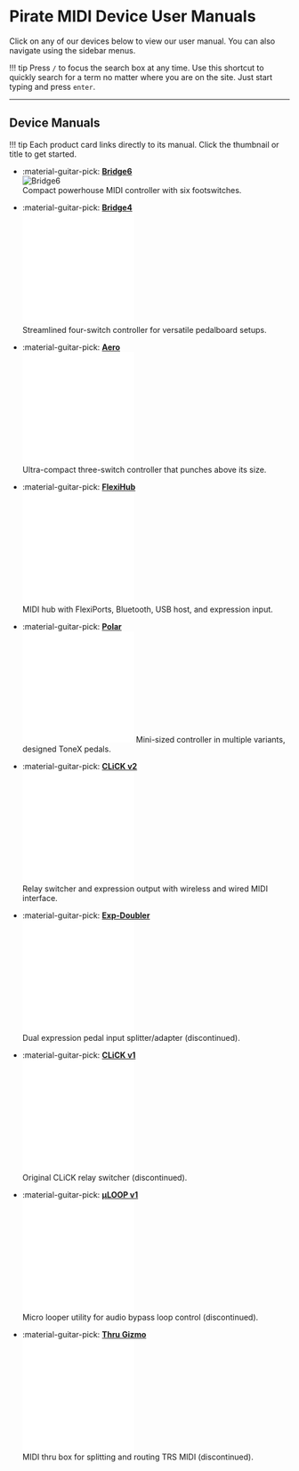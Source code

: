# Pirate MIDI Device User Manuals

Click on any of our devices below to view our user manual. You can also navigate using the sidebar menus.

!!! tip 
    Press `/` to focus the search box at any time. Use this shortcut to quickly search for a term no matter where you are on the site. Just start typing and press `enter`.

---

## Device Manuals


!!! tip
    Each product card links directly to its manual. Click the thumbnail or title to get started.

<div class="grid cards" markdown>

-   :material-guitar-pick: **[Bridge6](bridge6/index.md)**  
        ![Bridge6](https://dummyimage.com/200x120/cccccc/000000&text=Bridge6+Thumbnail)  
        Compact powerhouse MIDI controller with six footswitches.

-   :material-guitar-pick: **[Bridge4](bridge4/index.md)**  
        ![Bridge4](assets/logo-white.png)  
        Streamlined four-switch controller for versatile pedalboard setups.

-   :material-guitar-pick: **[Aero](aero/index.md)**  
        ![Aero](assets/logo-white.png)  
        Ultra-compact three-switch controller that punches above its size.

-   :material-guitar-pick: **[FlexiHub](flexihub/index.md)**  
        ![FlexiHub](assets/logo-white.png)   
        MIDI hub with FlexiPorts, Bluetooth, USB host, and expression input.

-   :material-guitar-pick: **[Polar](polar/index.md)**  
        ![Polar](assets/logo-white.png) 
        Mini-sized controller in multiple variants, designed ToneX pedals.

-   :material-guitar-pick: **[CLiCK v2](click-v2/index.md)**  
        ![CLiCK v2](assets/logo-white.png)   
        Relay switcher and expression output with wireless and wired MIDI interface.

-   :material-guitar-pick: **[Exp-Doubler](exp-doubler/index.md)**  
        ![Exp-Doubler](assets/logo-white.png)  
        Dual expression pedal input splitter/adapter (discontinued).

-   :material-guitar-pick: **[CLiCK v1](click-v1/index.md)**  
        ![CLiCK v1](assets/logo-white.png)   
        Original CLiCK relay switcher (discontinued).

-   :material-guitar-pick: **[µLOOP v1](µloop/index.md)**  
        ![µLOOP v1](assets/logo-white.png)   
        Micro looper utility for audio bypass loop control (discontinued).

-   :material-guitar-pick: **[Thru Gizmo](thru-gizmo/index.md)**  
        ![Thru Gizmo](assets/logo-white.png)  
        MIDI thru box for splitting and routing TRS MIDI (discontinued).

</div>
